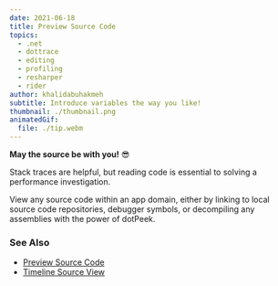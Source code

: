 ```yaml
---
date: 2021-06-18
title: Preview Source Code
topics:
  - .net
  - dottrace
  - editing
  - profiling
  - resharper
  - rider
author: khalidabuhakmeh
subtitle: Introduce variables the way you like!
thumbnail: ./thumbnail.png
animatedGif:
  file: ./tip.webm
---
```


**May the source be with you!** 😎

Stack traces are helpful, but reading code is essential to solving a performance investigation.

View any source code within an app domain, either by linking to local source code repositories, debugger symbols, or decompiling any assemblies with the power of dotPeek.

### See Also

- [Preview Source Code](https://www.jetbrains.com/help/profiler/Studying_Profiling_Results__Previewing_Source_Code.html)
- [Timeline Source View](https://www.jetbrains.com/help/profiler/Source_View.html)
